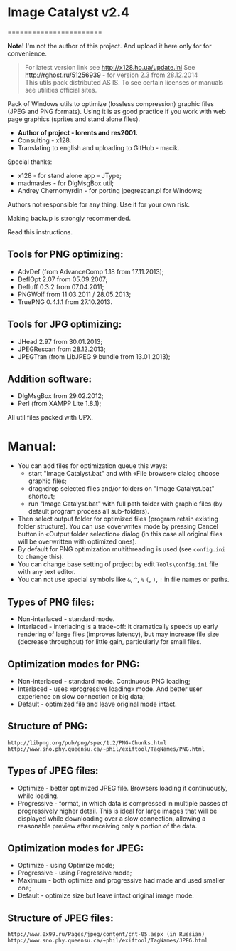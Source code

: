 #  Image Catalyst v2.4 
=======================

**Note!**
I'm not the author of this project. And upload it here only for for convenience.

>  For latest version link see http://x128.ho.ua/update.ini 
>  See http://rghost.ru/51256939 - for version 2.3 from 28.12.2014   
>  This utils pack distributed AS IS. To see certain licenses or manuals see utilities official sites.

Pack of Windows utils to optimize (lossless compression) graphic files (JPEG and PNG formats). 
Using it is as good practice if you work with web page graphics (sprites and stand alone files).

 * **Author of project - lorents and res2001.**
 * Consulting - x128.
 * Translating to english and uploading to GitHub - macik.

Special thanks:

 * x128 - for stand alone app – JType;
 * madmasles - for DlgMsgBox util;
 * Andrey Chernomyrdin - for porting jpegrescan.pl for Windows;

Authors not responsible for any thing.
Use it for your own risk. 

Making backup is strongly recommended.

Read this instructions.

Tools for PNG optimizing:
--------------------------

  - AdvDef (from AdvanceComp 1.18 from 17.11.2013);
  - DeflOpt 2.07 from 05.09.2007;
  - Defluff 0.3.2 from 07.04.2011;
  - PNGWolf from 11.03.2011 / 28.05.2013;
  - TruePNG 0.4.1.1 from 27.10.2013.


Tools for JPG optimizing:
-------------------------

  - JHead 2.97 from 30.01.2013;
  - JPEGRescan from 28.12.2013;
  - JPEGTran (from LibJPEG 9 bundle from 13.01.2013);


Addition software:
------------------

  - DlgMsgBox from 29.02.2012;
  - Perl (from XAMPP Lite 1.8.1);

All util files packed with UPX.


Manual:
=======

 - You can add files for optimization queue this ways:
    * start "Image Catalyst.bat" and with «File browser» dialog choose graphic files;
    * drag`n`drop selected files and/or folders on "Image Catalyst.bat" shortcut;
    * run "Image Catalyst.bat" with full path folder with graphic files (by default program process all sub-folders).
 - Then select output folder for optimized files (program retain existing folder structure). 
 You can use «overwrite» mode by pressing Cancel button in «Output folder selection» dialog 
 (in this case all original files will be overwritten with optimized ones).
 - By default for PNG optimization multithreading is used (see `config.ini` to change this).
 - You can change base setting of project by edit `Tools\config.ini` file with any text editor.
 - You can not use special symbols like `&`, `^`, `%` `(`, `)`, `!` in file names or paths.


Types of PNG files:
-------------------

  - Non-interlaced - standard mode.
  - Interlaced - interlacing is a trade-off: it dramatically speeds up early rendering of large 
  files (improves latency), but may increase file size (decrease throughput) for little gain, 
  particularly for small files.


Optimization modes for PNG:
---------------------------

  - Non-interlaced - standard mode. Continuous PNG loading;
  - Interlaced - uses «progressive loading» mode. And better user experience on slow connection or big data;
  - Default - optimized file and leave original mode intact.


Structure of PNG:
-----------------

	http://libpng.org/pub/png/spec/1.2/PNG-Chunks.html
	http://www.sno.phy.queensu.ca/~phil/exiftool/TagNames/PNG.html


Types of JPEG files:
--------------------

  - Optimize - better optimized JPEG file. Browsers loading it continuously, while loading.
  - Progressive - format, in which data is compressed in multiple passes of progressively higher
	detail. This is ideal for large images that will be displayed while downloading over a slow 
	connection, allowing a reasonable preview after receiving only a portion of the data.


Optimization modes for JPEG:
----------------------------

  - Optimize - using Optimize mode;
  - Progressive - using Progressive mode;
  - Maximum - both optimize and progressive had made and used smaller one;
  - Default - optimize size but leave intact original image mode.


Structure of JPEG files:
------------------------
	
	http://www.0x99.ru/Pages/jpeg/content/cnt-05.aspx (in Russian)
	http://www.sno.phy.queensu.ca/~phil/exiftool/TagNames/JPEG.html
